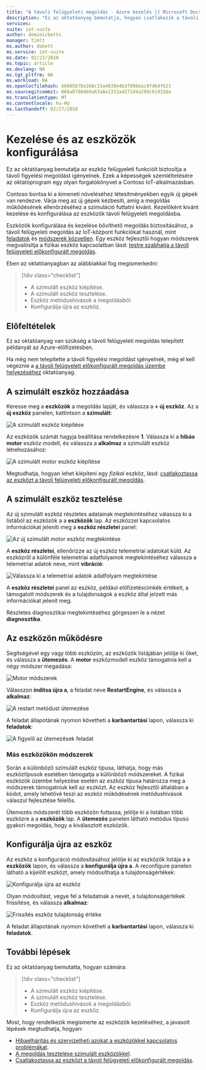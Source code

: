 ```yaml
---
title: "A távoli felügyeleti megoldás - Azure kezelés |} Microsoft Docs"
description: "Ez az oktatóanyag bemutatja, hogyan csatlakozik a távoli felügyeleti megoldás eszközök kezelésére."
services: 
suite: iot-suite
author: dominicbetts
manager: timlt
ms.author: dobett
ms.service: iot-suite
ms.date: 02/22/2018
ms.topic: article
ms.devlang: NA
ms.tgt_pltfrm: NA
ms.workload: NA
ms.openlocfilehash: 66005b78a368c15a463844b3f098eac9fd64f621
ms.sourcegitcommit: 088a8788d69a63a8e1333ad272d4a299cb19316e
ms.translationtype: MT
ms.contentlocale: hu-HU
ms.lasthandoff: 02/27/2018
---
```

# <a name="manage-and-configure-your-devices"></a>Kezelése és az eszközök konfigurálása

Ez az oktatóanyag bemutatja az eszköz felügyeleti funkcióit biztosítja a távoli figyelési megoldást igényelnek. Ezek a képességek szemléltetésére az oktatóprogram egy olyan forgatókönyvet a Contoso IoT-alkalmazásban.

Contoso bontsa ki a kimeneti növeléséhez létesítményekben egyik új gépek van rendezve. Várja meg az új gépek kézbesíti, amíg a megoldás működésének ellenőrzéséhez a szimuláció futtatni kívánt. Kezelőként kívánt kezelése és konfigurálása az eszközök távoli felügyeleti megoldásba.

Eszközök konfigurálása és kezelése bővíthető megoldás biztosításához, a távoli felügyeleti megoldás az IoT-központ funkciókat használ, mint [feladatok](../iot-hub/iot-hub-devguide-jobs.md) és [módszerek közvetlen](../iot-hub/iot-hub-devguide-direct-methods.md). Egy eszköz fejlesztői hogyan módszerek megvalósítja a fizikai eszköz kapcsolatban lásd: [testre szabhatja a távoli felügyeleti előkonfigurált megoldás](iot-suite-remote-monitoring-customize.md).

Eben az oktatóanyagban az alábbiakkal fog megismerkedni:

>[!div class="checklist"]
> * A szimulált eszköz kiépítése.
> * A szimulált eszköz tesztelése.
> * Eszköz metódushívások a megoldásból.
> * Konfigurálja újra az eszköz.

## <a name="prerequisites"></a>Előfeltételek

Ez az oktatóanyag van szükség a távoli felügyeleti megoldás telepített példányát az Azure-előfizetésben.

Ha még nem telepítette a távoli figyelési megoldást igényelnek, még el kell végeznie a [a távoli felügyeleti előkonfigurált megoldás üzembe helyezéséhez](iot-suite-remote-monitoring-deploy.md) oktatóanyag.

## <a name="add-a-simulated-device"></a>A szimulált eszköz hozzáadása

Keresse meg a **eszközök** a megoldás lapját, és válassza a **+ új eszköz**. Az a **új eszköz** panelen, kattintson a **szimulált**:

![A szimulált eszköz kiépítése](media/iot-suite-remote-monitoring-manage/devicesprovision.png)

Az eszközök számát hagyja beállítása rendelkezésre **1**. Válassza ki a **hibás motor** eszköz modell, és válassza a **alkalmaz** a szimulált eszköz létrehozásához:

![A szimulált motor eszköz kiépítése](media/iot-suite-remote-monitoring-manage/devicesprovisionengine.png)

Megtudhatja, hogyan lehet kiépíteni egy *fizikai* eszköz, lásd: [csatlakoztassa az eszközt a távoli felügyeleti előkonfigurált megoldás](iot-suite-connecting-devices-node.md).

## <a name="test-the-simulated-device"></a>A szimulált eszköz tesztelése

Az új szimulált eszköz részletes adatainak megtekintéséhez válassza ki a listából az eszközök a a **eszközök** lap. Az eszközzel kapcsolatos információkat jeleníti meg a **eszköz részletei** panel:

![Az új szimulált motor eszköz megtekintése](media/iot-suite-remote-monitoring-manage/devicesviewnew.png)

A **eszköz részletei**, ellenőrizze az új eszköz telemetriai adatokat küld. Az eszközről a különféle telemetriai adatfolyamok megtekintéséhez válassza a telemetriai adatok neve, mint **vibráció**:

![Válassza ki a telemetriai adatok adatfolyam megtekintése](media/iot-suite-remote-monitoring-manage/devicesvibration.png)

A **eszköz részletei** panel az eszköz, például előfizetéscímkék értékeit, a támogatott módszerek és a tulajdonságok a eszköz által jelzett más információkat jelenít meg.

Részletes diagnosztikai megtekintéséhez görgessen le a nézet **diagnosztika**.

## <a name="act-on-a-device"></a>Az eszközön működésre

Segítségével egy vagy több eszközön, az eszközök listájában jelölje ki őket, és válassza a **ütemezés**. A **motor** eszközmodell eszköz támogatnia kell a négy módszer megadása:

![Motor módszerek](media/iot-suite-remote-monitoring-manage/devicesmethods.png)

Válasszon **indítsa újra a**, a feladat neve **RestartEngine**, és válassza a **alkalmaz**:

![A restart metódust ütemezése](media/iot-suite-remote-monitoring-manage/devicesrestartengine.png)

A feladat állapotának nyomon követheti a **karbantartási** lapon, válassza ki **feladatok**:

![A figyelő az ütemezések feladat](media/iot-suite-remote-monitoring-manage/maintenancerestart.png)

### <a name="methods-in-other-devices"></a>Más eszközökön módszerek

Során a különböző szimulált eszköz típusa, láthatja, hogy más eszköztípusok esetében támogatja a különböző módszereket. A fizikai eszközök üzembe helyezése esetén az eszköz típusa határozza meg a módszerek támogatniuk kell az eszközt. Az eszköz fejlesztői általában a kódot, amely lehetővé teszi az eszköz működésének metódushívások válaszul fejlesztése felelős.

Ütemezés módszerét több eszközön futtassa, jelölje ki a listában több eszközre a a **eszközök** lap. A **ütemezés** panelen látható metódus típusú gyakori megoldás, hogy a kiválasztott eszközök.

## <a name="reconfigure-a-device"></a>Konfigurálja újra az eszköz

Az eszköz a konfiguráció módosításához jelölje ki az eszközök listája a a **eszközök** lapon, és válassza a **konfigurálja újra a**. A reconfigure panelen látható a kijelölt eszközt, amely módosíthatja a tulajdonságértékek:

![Konfigurálja újra az eszköz](media/iot-suite-remote-monitoring-manage/devicesreconfigure.png)

Olyan módosítást, vegye fel a feladatnak a nevét, a tulajdonságértékek frissítése, és válassza **alkalmaz**:

![Frissítés eszköz tulajdonság értéke](media/iot-suite-remote-monitoring-manage/devicesreconfigurephysical.png)

A feladat állapotának nyomon követheti a **karbantartási** lapon, válassza ki **feladatok**.

## <a name="next-steps"></a>További lépések

Ez az oktatóanyag bemutatta, hogyan számára:

<!-- Repeat task list from intro -->
>[!div class="checklist"]
> * A szimulált eszköz kiépítése.
> * A szimulált eszköz tesztelése.
> * Eszköz metódushívások a megoldásból.
> * Konfigurálja újra az eszköz.

Most, hogy rendelkezik megismerte az eszközök kezeléséhez, a javasolt lépések megtudhatja, hogyan:

* [Hibaelhárítás és szervizelheti azokat a eszközökkel kapcsolatos problémákat](iot-suite-remote-monitoring-maintain.md).
* [A megoldás tesztelése szimulált eszközökkel](iot-suite-remote-monitoring-test.md).
* [Csatlakoztassa az eszközt a távoli felügyeleti előkonfigurált megoldás](iot-suite-connecting-devices-node.md).

<!-- Next tutorials in the sequence -->